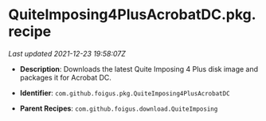 # QuiteImposing4PlusAcrobatDC.pkg.recipe

_Last updated 2021-12-23 19:58:07Z_

- **Description**: Downloads the latest Quite Imposing 4 Plus disk image and packages it for Acrobat DC.

- **Identifier**: `com.github.foigus.pkg.QuiteImposing4PlusAcrobatDC`

- **Parent Recipes**: `com.github.foigus.download.QuiteImposing`